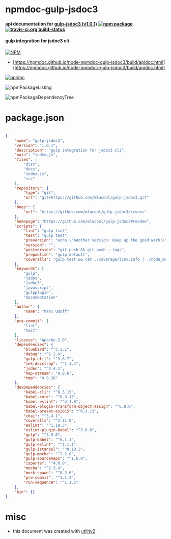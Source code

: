 # npmdoc-gulp-jsdoc3

#### api documentation for  [gulp-jsdoc3 (v1.0.1)](https://github.com/mlucool/gulp-jsdoc3#readme)  [![npm package](https://img.shields.io/npm/v/npmdoc-gulp-jsdoc3.svg?style=flat-square)](https://www.npmjs.org/package/npmdoc-gulp-jsdoc3) [![travis-ci.org build-status](https://api.travis-ci.org/npmdoc/node-npmdoc-gulp-jsdoc3.svg)](https://travis-ci.org/npmdoc/node-npmdoc-gulp-jsdoc3)

#### gulp integration for jsdoc3 cli

[![NPM](https://nodei.co/npm/gulp-jsdoc3.png?downloads=true&downloadRank=true&stars=true)](https://www.npmjs.com/package/gulp-jsdoc3)

- [https://npmdoc.github.io/node-npmdoc-gulp-jsdoc3/build/apidoc.html](https://npmdoc.github.io/node-npmdoc-gulp-jsdoc3/build/apidoc.html)

[![apidoc](https://npmdoc.github.io/node-npmdoc-gulp-jsdoc3/build/screenCapture.buildCi.browser.%252Ftmp%252Fbuild%252Fapidoc.html.png)](https://npmdoc.github.io/node-npmdoc-gulp-jsdoc3/build/apidoc.html)

![npmPackageListing](https://npmdoc.github.io/node-npmdoc-gulp-jsdoc3/build/screenCapture.npmPackageListing.svg)

![npmPackageDependencyTree](https://npmdoc.github.io/node-npmdoc-gulp-jsdoc3/build/screenCapture.npmPackageDependencyTree.svg)



# package.json

```json

{
    "name": "gulp-jsdoc3",
    "version": "1.0.1",
    "description": "gulp integration for jsdoc3 cli",
    "main": "index.js",
    "files": [
        "dist",
        "docs",
        "index.js",
        "src"
    ],
    "repository": {
        "type": "git",
        "url": "git+https://github.com/mlucool/gulp-jsdoc3.git"
    },
    "bugs": {
        "url": "https://github.com/mlucool/gulp-jsdoc3/issues"
    },
    "homepage": "https://github.com/mlucool/gulp-jsdoc3#readme",
    "scripts": {
        "lint": "gulp lint",
        "test": "gulp test",
        "preversion": "echo \"Another version! Keep up the good work!\"",
        "version": "",
        "postversion": "git push && git push --tags",
        "prepublish": "gulp default",
        "coveralls": "gulp test && cat ./coverage/lcov.info | ./node_modules/coveralls/bin/coveralls.js"
    },
    "keywords": [
        "gulp",
        "jsdoc",
        "jsdoc3",
        "javascript",
        "gulpplugin",
        "documentation"
    ],
    "author": {
        "name": "Marc Udoff"
    },
    "pre-commit": [
        "lint",
        "test"
    ],
    "license": "Apache-2.0",
    "dependencies": {
        "bluebird": "^3.1.1",
        "debug": "^2.2.0",
        "gulp-util": "^3.0.7",
        "ink-docstrap": "^1.1.4",
        "jsdoc": "^3.4.1",
        "map-stream": "0.0.6",
        "tmp": "0.0.28"
    },
    "devDependencies": {
        "babel-cli": "^6.3.15",
        "babel-core": "^6.3.15",
        "babel-eslint": "^4.1.6",
        "babel-plugin-transform-object-assign": "^6.8.0",
        "babel-preset-es2015": "^6.3.13",
        "chai": "^3.4.1",
        "coveralls": "^2.11.6",
        "eslint": "^1.10.3",
        "eslint-plugin-babel": "^3.0.0",
        "gulp": "^3.9.0",
        "gulp-babel": "^6.1.1",
        "gulp-eslint": "^1.1.1",
        "gulp-istanbul": "^0.10.3",
        "gulp-mocha": "^2.2.0",
        "gulp-sourcemaps": "^1.6.0",
        "isparta": "^4.0.0",
        "mocha": "^2.3.4",
        "mock-spawn": "^0.2.6",
        "pre-commit": "^1.1.2",
        "run-sequence": "^1.1.5"
    },
    "bin": {}
}
```



# misc
- this document was created with [utility2](https://github.com/kaizhu256/node-utility2)
